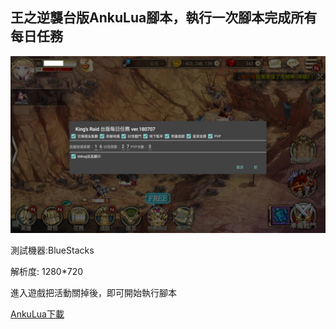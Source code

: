 ## 王之逆襲台版AnkuLua腳本，執行一次腳本完成所有每日任務

![Alt text](PrintScreen.png)

測試機器:BlueStacks

解析度: 1280*720

進入遊戲把活動關掉後，即可開始執行腳本


[AnkuLua下載](http://ankulua-tw.boards.net/thread/2/ankulua)
